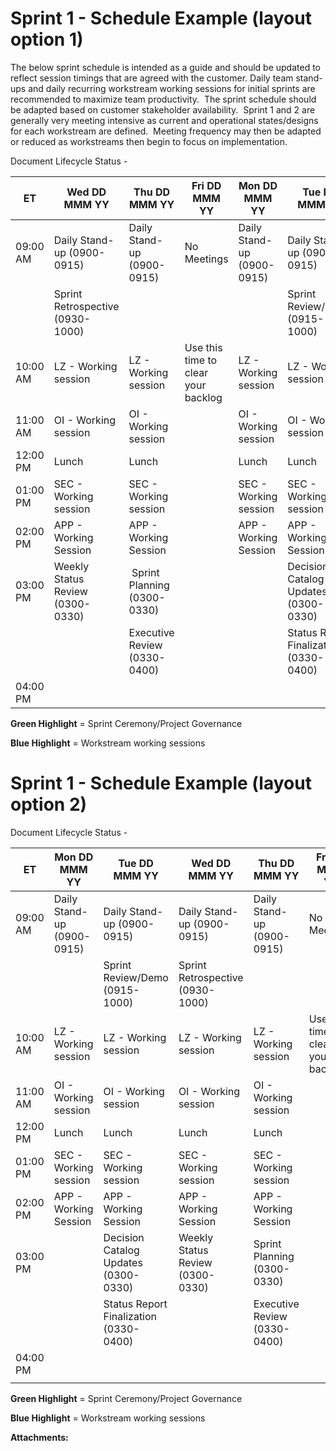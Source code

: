 Sprint 1 - Schedule Example (layout option 1)
=============================================

The below sprint schedule is intended as a guide and should be updated to reflect session timings that are agreed with the customer. Daily team stand-ups and daily recurring workstream working sessions for initial sprints are recommended to maximize team productivity.  The sprint schedule should be adapted based on customer stakeholder availability.  Sprint 1 and 2 are generally very meeting intensive as current and operational states/designs for each workstream are defined.  Meeting frequency may then be adapted or reduced as workstreams then begin to focus on implementation.

Document Lifecycle Status -    

  

|   **ET**   |   Wed DD MMM YY   | Thu DD MMM YY | Fri DD MMM YY | Mon DD MMM YY | Tue DD MMM YY |
| --- | --- | --- | --- | --- | --- |
|   09:00 AM   |   Daily Stand-up (0900-0915)   |   Daily Stand-up (0900-0915)   |   No Meetings   |   Daily Stand-up (0900-0915)   |   Daily Stand-up (0900-0915)   |
|     | Sprint Retrospective (0930-1000) |     |     |     | Sprint Review/Demo (0915-1000) |
|   10:00 AM   |   LZ - Working session   |   LZ - Working session   |   Use this time to clear your backlog   |   LZ - Working session   |   LZ - Working session   |
|   11:00 AM   |   OI - Working session   |   OI - Working session   |         |   OI - Working session   |   OI - Working session   |
|   12:00 PM   |   Lunch   |   Lunch   |         |   Lunch   |   Lunch   |
|   01:00 PM   |   SEC - Working session   |   SEC - Working session   |         |   SEC - Working session   |   SEC - Working session   |
|   02:00 PM   |   APP - Working Session   |   APP - Working Session   |         |   APP - Working Session   |   APP - Working Session   |
| 03:00 PM | Weekly Status Review (0300-0330) |  Sprint Planning (0300-0330) |     |     | Decision Catalog Updates (0300-0330) |
|         |         |   Executive Review (0330-0400)   |         |         |   Status Report Finalization (0330-0400)   |
| 04:00 PM |     |     |     |     |     |

**Green Highlight** = Sprint Ceremony/Project Governance 

**Blue Highlight** = Workstream working sessions

Sprint 1 - Schedule Example (layout option 2)
=============================================

Document Lifecycle Status -    

  

|   **ET**   |   Mon DD MMM YY   | Tue DD MMM YY | Wed DD MMM YY | Thu DD MMM YY | Fri DD MMM YY |
| --- | --- | --- | --- | --- | --- |
|   09:00 AM   |   Daily Stand-up (0900-0915)   |   Daily Stand-up (0900-0915)   |   Daily Stand-up (0900-0915)   |   Daily Stand-up (0900-0915)   |   No Meetings   |
|     |     | Sprint Review/Demo (0915-1000) | Sprint Retrospective (0930-1000) |     |     |
|   10:00 AM   |   LZ - Working session   |   LZ - Working session   |   LZ - Working session   |   LZ - Working session   |   Use this time to clear your backlog   |
|   11:00 AM   |   OI - Working session   |   OI - Working session   |   OI - Working session   |   OI - Working session   |         |
|   12:00 PM   |   Lunch   |   Lunch   |   Lunch   |   Lunch   |         |
|   01:00 PM   |   SEC - Working session   |   SEC - Working session   |   SEC - Working session   |   SEC - Working session   |         |
|   02:00 PM   |   APP - Working Session   |   APP - Working Session   |   APP - Working Session   |   APP - Working Session   |         |
| 03:00 PM |     | Decision Catalog Updates (0300-0330) | Weekly Status Review (0300-0330) | Sprint Planning (0300-0330) |     |
|     |     | Status Report Finalization (0330-0400) |     | Executive Review (0330-0400) |     |
|   04:00 PM   |     |         |         |
|     |     |     |     |     |     |

**Green Highlight** = Sprint Ceremony/Project Governance 

**Blue Highlight** = Workstream working sessions

 **Attachments:** 

